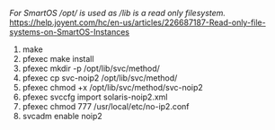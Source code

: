 *For SmartOS /opt/ is used as /lib is a read only filesystem.*
https://help.joyent.com/hc/en-us/articles/226687187-Read-only-file-systems-on-SmartOS-Instances


1. make
2. pfexec make install
2. pfexec mkdir -p /opt/lib/svc/method/
3. pfexec cp svc-noip2 /opt/lib/svc/method/
4. pfexec chmod +x /opt/lib/svc/method/svc-noip2
5. pfexec svccfg import solaris-noip2.xml
6. pfexec chmod 777 /usr/local/etc/no-ip2.conf
7. svcadm enable noip2


